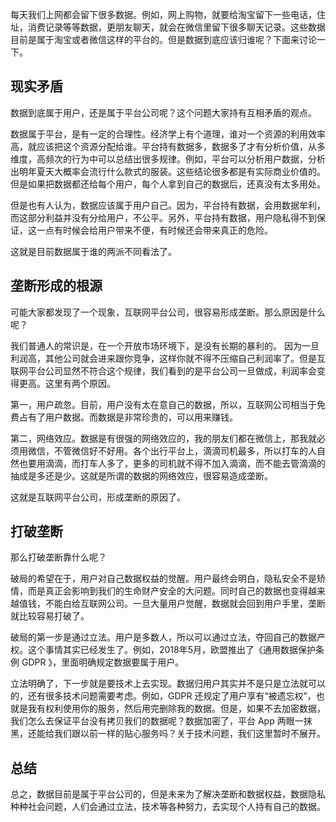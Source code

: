 每天我们上网都会留下很多数据。例如，网上购物，就要给淘宝留下一些电话，住址，消费记录等等数据，更朋友聊天，就会在微信里留下很多聊天记录。这些数据目前是属于淘宝或者微信这样的平台的。但是数据到底应该归谁呢？下面来讨论一下。

## 现实矛盾

数据到底属于用户，还是属于平台公司呢？这个问题大家持有互相矛盾的观点。

数据属于平台，是有一定的合理性。经济学上有个道理，谁对一个资源的利用效率高，就应该把这个资源分配给谁。平台持有数据多，数据多了才有分析价值，从多维度，高频次的行为中可以总结出很多规律。例如，平台可以分析用户数据，分析出明年夏天大概率会流行什么款式的服装。这些结论很多都是有实际商业价值的。但是如果把数据都还给每个用户，每个人拿到自己的数据后，还真没有太多用处。

但是也有人认为，数据应该属于用户自己。因为，平台持有数据，会用数据牟利，而这部分利益并没有分给用户，不公平。另外，平台持有数据，用户隐私得不到保证，这一点有时候会给用户带来不便，有时候还会带来真正的危险。

这就是目前数据属于谁的两派不同看法了。

## 垄断形成的根源

可能大家都发现了一个现象，互联网平台公司，很容易形成垄断。那么原因是什么呢？

我们普通人的常识是，在一个开放市场环境下，是没有长期的暴利的。 因为一旦利润高，其他公司就会进来跟你竞争，这样你就不得不压缩自己利润率了。但是互联网平台公司显然不符合这个规律，我们看到的是平台公司一旦做成，利润率会变得更高。这里有两个原因。

第一，用户疏忽。目前，用户没有太在意自己的数据，所以，互联网公司相当于免费占有了用户数据。而数据是非常珍贵的，可以用来赚钱。

第二，网络效应。数据是有很强的网络效应的，我的朋友们都在微信上，那我就必须用微信，不管微信好不好用。各个出行平台上，滴滴司机最多，所以打车的人自然也要用滴滴，而打车人多了，更多的司机就不得不加入滴滴，而不能去管滴滴的抽成是多还是少。这就是所谓的数据的网络效应，很容易造成垄断。

这就是互联网平台公司，形成垄断的原因了。

## 打破垄断

那么打破垄断靠什么呢？

破局的希望在于，用户对自己数据权益的觉醒。用户最终会明白，隐私安全不是矫情，而是真正会影响到我们的生命财产安全的大问题。同时自己的数据也变得越来越值钱，不能白给互联网公司。一旦大量用户觉醒，数据就会回到用户手里，垄断就比较容易打破了。

破局的第一步是通过立法。用户是多数人，所以可以通过立法，夺回自己的数据产权。这个事情其实已经发生了。例如，2018年5月，欧盟推出了《通用数据保护条例 GDPR 》，里面明确规定数据要属于用户。

立法明确了，下一步就是要技术上去实现。数据归用户其实并不是只是立法就可以的，还有很多技术问题需要考虑。例如，GDPR 还规定了用户享有“被遗忘权”，也就是我有权利使用你的服务，然后用完删除我的数据。但是，如果不去加密数据，我们怎么去保证平台没有拷贝我们的数据呢？数据加密了，平台 App 两眼一抹黑，还能给我们跟以前一样的贴心服务吗？关于技术问题，我们这里暂时不展开。

## 总结

总之，数据目前是属于平台公司的，但是未来为了解决垄断和数据权益，数据隐私种种社会问题，人们会通过立法，技术等各种努力，去实现个人持有自己的数据。
